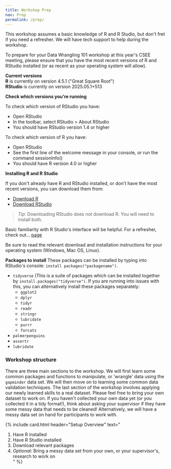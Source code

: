```yaml
---
title: Workshop Prep
nav: Prep
permalink: /prep/
---
```



This workshop assumes a basic knowledge of R and R Studio, but don't fret if you need a refresher. We will have tech support to help during the workshop. 

To prepare for your Data Wrangling 101 workshop at this year's CSEE meeting, please ensure that you have the most recent versions of R and RStudio installed (or as recent as your operating system will allow).

**Current versions**  
**R** is currently on version 4.5.1 ("Great Square Root")  
**RStudio** is currently on version 2025.05.1+513 

**Check which versions you're running** 

To check which version of RStudio you have:  
- Open RStudio  
- In the toolbar, select RStudio > About RStudio  
- You should have RStudio version 1.4 or higher 
  
To check which version of R you have:  
- Open RStudio  
- See the first line of the welcome message in your console, or run the command sessionInfo()  
- You should have R version 4.0 or higher  

**Installing R and R Studio** 

If you don't already have R and RStudio installed, or don't have the most recent versions, you can download them from:  
- [Download R](https://mirror.csclub.uwaterloo.ca/CRAN/)  
- [Download RStudio](https://posit.co/download/rstudio-desktop/)  

> *Tip:* Downloading RStudio does not download R. You will need to install both.  

Basic familiarity with R Studio's interface will be helpful. For a refresher, check out... [page](link)

Be sure to read the relevant download and installation instructions for your operating system (Windows, Mac OS, Linux).      

**Packages to install**
These packages can be installed by typing into RStudio's console: `install packages("packagename")`.  
* `tidyverse` (This is a suite of packages which can be installed together by `install.packages("tidyverse")`. If you are running into issues with this, you can alternatively install these packages separately:  
  * `ggplot2`  
  * `dplyr`  
  * `tidyr`  
  * `readr`  
  * `stringr`  
  * `lubridate`  
  * `purrr`  
  * `forcats`  
* `palmerpenguins`  
* `assertr`  
* `lubridate`  

### Workshop structure

There are three main sections to the workshop. We will first learn some common packages and functions to manipulate, or 'wrangle' data using the `gapminder` data set. We will then move on to learning some common data validation techniques. The last section of the workshop involves applying our newly learned skills to a real dataset. Please feel free to bring your own dataset to work on. If you haven't collected your own data yet (or you collected it in a tidy format!), think about asking your supervisor if they have some messy data that needs to be cleaned! Alternatively, we will have a messy data set on hand for participants to work with. 

{% include card.html 
   header="Setup Overview"
   text="
1. Have R installed  
2. Have R Studio installed  
3. Download relevant packages  
4. *Optional:* Bring a messy data set from your own, or your supervisor's, research to work on  
" %}







